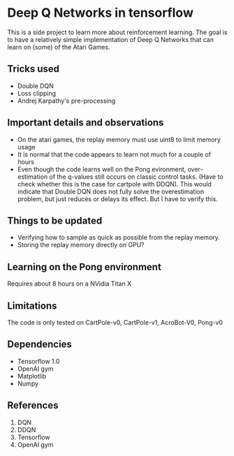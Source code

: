# Deep Q Networks in tensorflow

This is a side project to learn more about reinforcement learning. The goal is to have a relatively simple implementation of Deep Q Networks that can learn on (some) of the Atari Games. 

## Tricks used
* Double DQN
* Loss clipping
* Andrej Karpathy's pre-processing

## Important details and observations
* On the atari games, the replay memory must use uint8 to limit memory usage
* It is normal that the code appears to learn not much for a couple of hours
* Even though the code learns well on the Pong evironment, over-estimation of the q-values still occurs on classic control tasks. (Have to check whether this is the case for cartpole with DDQN). This would indicate that Double DQN does not fully solve the overestimation problem, but just reduces or delays its effect. But I have to verify this.

## Things to be updated
* Verifying how to sample as quick as possible from the replay memory.
* Storing the replay memory directly on GPU?

## Learning on the Pong environment
Requires about 8 hours on a NVidia Titan X


## Limitations
The code is only tested on CartPole-v0, CartPole-v1, AcroBot-V0, Pong-v0


## Dependencies
* Tensorflow 1.0
* OpenAI gym
* Matplotlib
* Numpy

## References
1. DQN
2. DDQN
3. Tensorflow
4. OpenAI gym
